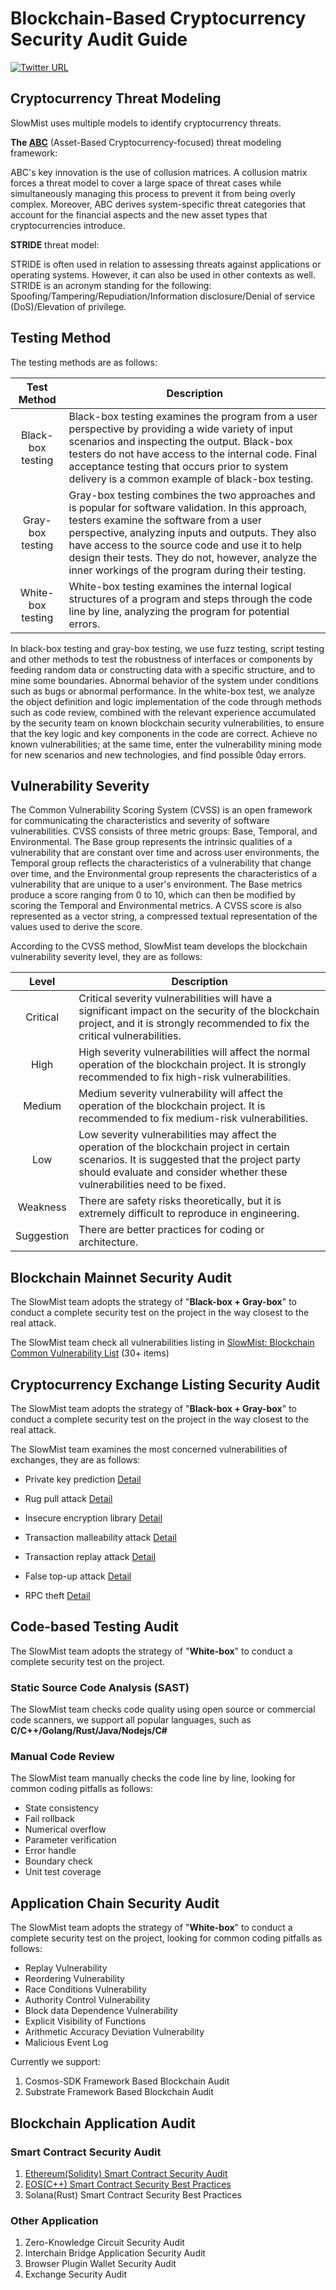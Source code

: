 # Blockchain-Based Cryptocurrency Security Audit Guide

[![Twitter URL](https://img.shields.io/twitter/url/https/twitter.com/slowmist_team.svg?style=social&label=Follow%20%40SlowMist_Team)](https://twitter.com/slowmist_team)

## Cryptocurrency Threat Modeling

SlowMist uses multiple models to identify cryptocurrency threats.

**The [ABC](https://arxiv.org/abs/1903.03422)** (Asset-Based Cryptocurrency-focused) threat modeling framework:

ABC's key innovation is the use of collusion matrices. A collusion matrix forces a threat model to cover a large space of threat cases while simultaneously managing this process to prevent it from being overly complex. Moreover, ABC derives system-specific threat categories that account for the financial aspects and the new asset types that cryptocurrencies introduce. 

**STRIDE** threat model:

STRIDE is often used in relation to assessing threats against applications or operating systems. However, it can also be used in other contexts as well. STRIDE is an acronym standing for the following: Spoofing/Tampering/Repudiation/Information disclosure/Denial of service (DoS)/Elevation of privilege.

## Testing Method
The testing methods are as follows:

| Test Method | Description |
| :---: | --- |
| Black-box testing | Black-box testing examines the program from a user perspective by providing a wide variety of input scenarios and inspecting the output. Black-box testers do not have access to the internal code. Final acceptance testing that occurs prior to system delivery is a common example of black-box testing. |
| Gray-box testing | Gray-box testing combines the two approaches and is popular for software validation. In this approach, testers examine the software from a user perspective, analyzing inputs and outputs. They also have access to the source code and use it to help design their tests. They do not, however, analyze the inner workings of the program during their testing. |
| White-box testing | White-box testing examines the internal logical structures of a program and steps through the code line by line, analyzing the program for potential errors. |

In black-box testing and gray-box testing, we use fuzz testing, script testing and other methods to test the robustness of interfaces or components by feeding random data or constructing data with a specific structure, and to mine some boundaries. Abnormal behavior of the system under conditions such as bugs or abnormal performance. In the white-box test, we analyze the object definition and logic implementation of the code through methods such as code review, combined with the relevant experience accumulated by the security team on known blockchain security vulnerabilities, to ensure that the key logic and key components in the code are correct. Achieve no known vulnerabilities; at the same time, enter the vulnerability mining mode for new scenarios and new technologies, and find possible 0day errors.

## Vulnerability Severity
The Common Vulnerability Scoring System (CVSS) is an open framework for communicating the characteristics and severity of software vulnerabilities. CVSS consists of three metric groups: Base, Temporal, and Environmental. The Base group represents the intrinsic qualities of a vulnerability that are constant over time and across user environments, the Temporal group reflects the characteristics of a vulnerability that change over time, and the Environmental group represents the characteristics of a vulnerability that are unique to a user's environment. The Base metrics produce a score ranging from 0 to 10, which can then be modified by scoring the Temporal and Environmental metrics. A CVSS score is also represented as a vector string, a compressed textual representation of the values used to derive the score. 

According to the CVSS method, SlowMist team develops the blockchain vulnerability severity level, they are as follows:

| Level | Description |
| :---: | --- |
| Critical | Critical severity vulnerabilities will have a significant impact on the security of the blockchain project, and it is strongly recommended to fix the critical vulnerabilities. |
| High | High severity vulnerabilities will affect the normal operation of the blockchain project. It is strongly recommended to fix high-risk vulnerabilities. |
| Medium | Medium severity vulnerability will affect the operation of the blockchain project. It is recommended to fix medium-risk vulnerabilities. |
| Low | Low severity vulnerabilities may affect the operation of the blockchain project in certain scenarios. It is suggested that the project party should evaluate and consider whether these vulnerabilities need to be fixed. |
| Weakness | There are safety risks theoretically, but it is extremely difficult to reproduce in engineering. |
| Suggestion | There are better practices for coding or architecture. |

## Blockchain Mainnet Security Audit

The SlowMist team adopts the strategy of "**Black-box + Gray-box**" to conduct a complete security test on the project in the way closest to the real attack.

The SlowMist team check all vulnerabilities listing  in [SlowMist: Blockchain Common Vulnerability List](./Blockchain-Common-Vulnerability-List.md) (30+ items)

## Cryptocurrency Exchange Listing Security Audit

The SlowMist team adopts the strategy of "**Black-box + Gray-box**" to conduct a complete security test on the project in the way closest to the real attack.

The SlowMist team examines the most concerned vulnerabilities of exchanges, they are as follows:

- Private key prediction
  [Detail](./Blockchain-Common-Vulnerability-List.md#private-key-prediction)

- Rug pull attack
  [Detail](./Blockchain-Common-Vulnerability-List.md#rug-pull-attack)

- Insecure encryption library
  [Detail](./Blockchain-Common-Vulnerability-List.md#cryptographic-attacks)

- Transaction malleability attack
  [Detail](./Blockchain-Common-Vulnerability-List.md#transaction-malleability-attack)

- Transaction replay attack
  [Detail](./Blockchain-Common-Vulnerability-List.md#transaction-replay-attack)

- False top-up attack
  [Detail](./Blockchain-Common-Vulnerability-List.md#false-top-up-attack)

- RPC theft
  [Detail](./Blockchain-Common-Vulnerability-List.md#the-ethereum-black-valentines-day-vulnerability)

## Code-based Testing Audit

The SlowMist team adopts the strategy of "**White-box**" to conduct a complete security test on the project.

### Static Source Code Analysis (SAST)
The SlowMist team checks code quality using open source or commercial code scanners, we support all popular languages, such as **C/C++/Golang/Rust/Java/Nodejs/C#**

### Manual Code Review

The SlowMist team manually checks the code line by line, looking for common coding pitfalls as follows:  

- State consistency
- Fail rollback
- Numerical overflow
- Parameter verification
- Error handle
- Boundary check
- Unit test coverage

## Application Chain Security Audit

The SlowMist team adopts the strategy of "**White-box**" to conduct a complete security test on the project, looking for common coding pitfalls as follows:  

- Replay Vulnerability
- Reordering Vulnerability
- Race Conditions Vulnerability
- Authority Control Vulnerability
- Block data Dependence Vulnerability
- Explicit Visibility of Functions
- Arithmetic Accuracy Deviation Vulnerability
- Malicious Event Log

Currently we support:  
1. Cosmos-SDK Framework Based Blockchain Audit  
2. Substrate Framework Based Blockchain Audit  


## Blockchain Application Audit
### Smart Contract Security Audit
1. [Ethereum(Solidity) Smart Contract Security Audit](https://www.slowmist.com/en/service-smart-contract-security-audit.html)
2. [EOS(C++) Smart Contract Security Best Practices](https://github.com/slowmist/eos-smart-contract-security-best-practices)
3. Solana(Rust) Smart Contract Security Best Practices

### Other Application
1. Zero-Knowledge Circuit Security Audit  
2. Interchain Bridge Application Security Audit  
3. Browser Plugin Wallet Security Audit  
4. Exchange Security Audit 
